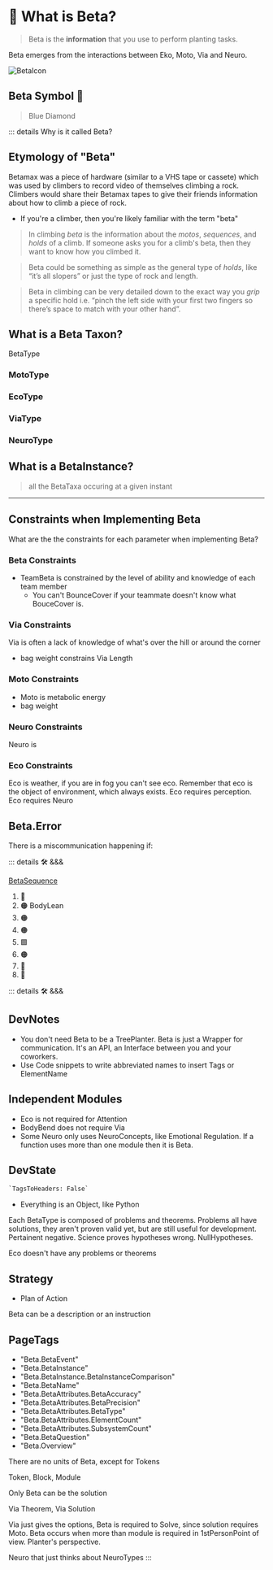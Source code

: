 # 🔷 <beta>What is Beta?</beta>

> Beta is the **information** that you use to perform planting tasks.

<beta>Beta</beta> emerges from the interactions between <eko>Eko</eko>, <moto>Moto</moto>, <via>Via</via> and <neuro>Neuro</neuro>.

![<beta>Beta</beta>Icon](/Beta/Beta_Icon.png)

## <beta>Beta Symbol</beta> 🔷

> Blue Diamond

::: details Why is it called <beta>Beta</beta>?

## Etymology of "<beta>Beta</beta>"

Betamax was a piece of hardware (similar to a VHS tape or cassete) which was used by climbers to record video of themselves climbing a rock. Climbers would share their Betamax tapes to give their friends information about how to climb a piece of rock.  

- If you're a climber, then you're likely familiar with the term "beta"

> In climbing _beta_ is the information about the _motos_, _sequences_, and _holds_ of a climb. If someone asks you for a climb's beta, then they want to know how you climbed it.

> Beta could be something as simple as the general type of _holds_, like “it’s all slopers” or just the type of rock and length.

> Beta in climbing can be very detailed down to the exact way you _grip_ a specific hold i.e. “pinch the left side with your first two fingers so there’s space to match with your other hand”.

## <beta>What is a Beta Taxon?</beta>

BetaType

### <moto>MotoType</moto>

### <eko>EcoType</eko>

### <via>ViaType</via>

### <neuro>NeuroType</neuro>

## <beta>What is a BetaInstance?</beta>

> all the BetaTaxa occuring at a given instant

---

## Constraints when Implementing <beta>Beta</beta>

What are the the constraints for each parameter when implementing Beta?

### <beta>Beta Constraints</beta>

- TeamBeta is constrained by the level of ability and knowledge of each team member
    - You can't BounceCover if your teammate doesn't know what BouceCover is.

### <via>Via Constraints</via>

Via is often a lack of knowledge of what's over the hill or around the corner

- bag weight constrains Via Length

### <moto>Moto Constraints</moto>

- Moto is metabolic energy
- bag weight

### <neuro>Neuro Constraints</neuro>

Neuro is

### <eko>Eco Constraints</eko>

Eco is weather, if you are in fog you can't see eco. Remember that eco is the object of environment, which always exists. Eco requires perception. Eco requires Neuro

## Beta.Error

There is a miscommunication happening if:

::: details 🛠 <dev>&&&</dev>

[BetaSequence](https://docs.python.org/3/library/stdtypes.html#sequence-types-list-tuple-range)

1. 🔷
2. 🟠 <moto>BodyLean</moto>
3. 🟠
4. 🟠
5. 🟩
6. 🟠
7. 🔻
8. 💜

::: details 🛠 <dev>&&&</dev>

## DevNotes

- You don't need Beta to be a TreePlanter. Beta is just a Wrapper for communication. It's an API, an Interface between you and your coworkers.
- Use Code snippets to write abbreviated names to insert Tags or ElementName

## Independent Modules

- Eco is not required for Attention
- BodyBend does not require Via
- Some Neuro only uses NeuroConcepts, like Emotional Regulation. If a function uses more than one module then it is Beta.

## DevState

```py
`TagsToHeaders: False`
```

- Everything is an Object, like Python

Each BetaType is composed of problems and theorems. Problems all have solutions, they aren't proven valid yet, but are still useful for development. Pertainent negative. Science proves hypotheses wrong. NullHypotheses.

Eco doesn't have any problems or theorems

## Strategy

- Plan of Action

Beta can be a description or an instruction

<h2>PageTags</h2>

- "Beta.BetaEvent"
- "Beta.BetaInstance"
- "Beta.BetaInstance.BetaInstanceComparison"
- "Beta.BetaName"
- "Beta.BetaAttributes.BetaAccuracy"
- "Beta.BetaAttributes.BetaPrecision"
- "Beta.BetaAttributes.BetaType"
- "Beta.BetaAttributes.ElementCount"
- "Beta.BetaAttributes.SubsystemCount"
- "Beta.BetaQuestion"
- "Beta.Overview"

There are no units of Beta, except for Tokens

Token, Block, Module

Only Beta can be the solution

Via Theorem, Via Solution

Via just gives the options, Beta is required to Solve, since solution requires Moto. Beta occurs when more than module is required in 1stPersonPoint of view. Planter's perspective.

Neuro that just thinks about NeuroTypes
:::

